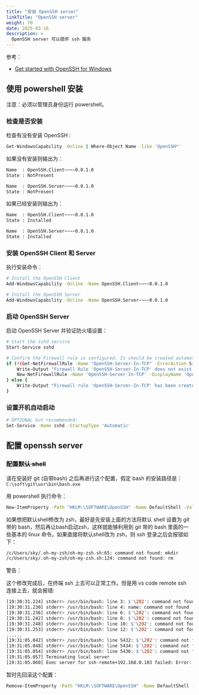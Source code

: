 ```yaml
---
title: "安装 OpenSSH server"
linkTitle: "OpenSSH server"
weight: 70
date: 2025-03-16
description: >
  OpenSSH server 可以提供 ssh 服务
---
```


参考：

- [Get started with OpenSSH for Windows](https://learn.microsoft.com/en-us/windows-server/administration/openssh/openssh_install_firstuse?tabs=powershell)

## 使用 powershell 安装

注意：必须以管理员身份运行 powershell。

### 检查是否安装

检查有没有安装 OpenSSH :

```bash
Get-WindowsCapability -Online | Where-Object Name -like 'OpenSSH*'
```

如果没有安装则输出为：

```bash
Name  : OpenSSH.Client~~~~0.0.1.0
State : NotPresent

Name  : OpenSSH.Server~~~~0.0.1.0
State : NotPresent
```

如果已经安装则输出为：

```bash
Name  : OpenSSH.Client~~~~0.0.1.0
State : Installed

Name  : OpenSSH.Server~~~~0.0.1.0
State : Installed
```

### 安装 OpenSSH Client 和 Server

执行安装命令：

```bash
# Install the OpenSSH Client
Add-WindowsCapability -Online -Name OpenSSH.Client~~~~0.0.1.0

# Install the OpenSSH Server
Add-WindowsCapability -Online -Name OpenSSH.Server~~~~0.0.1.0
```

### 启动  OpenSSH Server

启动 OpenSSH Server 并验证防火墙设置：

```bash
# Start the sshd service
Start-Service sshd

# Confirm the Firewall rule is configured. It should be created automatically by setup. Run the following to verify
if (!(Get-NetFirewallRule -Name "OpenSSH-Server-In-TCP" -ErrorAction SilentlyContinue | Select-Object Name, Enabled)) {
    Write-Output "Firewall Rule 'OpenSSH-Server-In-TCP' does not exist, creating it..."
    New-NetFirewallRule -Name 'OpenSSH-Server-In-TCP' -DisplayName 'OpenSSH Server (sshd)' -Enabled True -Direction Inbound -Protocol TCP -Action Allow -LocalPort 22
} else {
    Write-Output "Firewall rule 'OpenSSH-Server-In-TCP' has been created and exists."
}
```

### 设置开机自动启动

```bash
# OPTIONAL but recommended:
Set-Service -Name sshd -StartupType 'Automatic'
```

## 配置 openssh server

### ~~配置默认 shell~~

请在安装好 git (自带bash) 之后再进行这个配置，假定 bash 的安装路径是：`C:\soft\git\usr\bin\bash.exe`

用 powershell 执行命令：

```bash
New-ItemProperty -Path "HKLM:\SOFTWARE\OpenSSH" -Name DefaultShell -Value "C:\User\sky\work\soft\git\bin\bash.exe" -PropertyType String -Force
```

如果想把默认shell修改为 zsh，最好是先安装上面的方法将默认 shell 设置为 git 带的 bash，然后再让bash启动zsh，这样就能够利用到 git 带的 bash 里面的一些基本的 linux 命令。如果直接将默认shell改为 zsh，则 ssh 登录之后会报错如下：

```bash
/c/Users/sky/.oh-my-zsh/oh-my-zsh.sh:65: command not found: mkdir
/c/Users/sky/.oh-my-zsh/oh-my-zsh.sh:124: command not found: rm
```

警告：

这个修改完成后，在终端 ssh 上去可以正常工作。但是用 vs code remote ssh 连接上去，就会报错:

```bash
[19:30:31.224] stderr> /usr/bin/bash: line 3: $'\202': command not found
[19:30:31.230] stderr> /usr/bin/bash: line 4: name: command not found
[19:30:31.236] stderr> /usr/bin/bash: line 6: $'\202': command not found
[19:30:31.242] stderr> /usr/bin/bash: line 8: $'\202': command not found
[19:30:31.248] stderr> /usr/bin/bash: line 10: $'\202': command not found
[19:30:31.253] stderr> /usr/bin/bash: line 12: $'\202': command not found
......
[19:31:05.042] stderr> /usr/bin/bash: line 5432: $'\202': command not found
[19:31:05.048] stderr> /usr/bin/bash: line 5434: $'\202': command not found
[19:31:05.054] stderr> /usr/bin/bash: line 5436: $'\202': command not found
[19:31:05.057] Terminating local server
[19:31:05.060] Exec server for ssh-remote+192.168.0.103 failed: Error: Connecting with SSH timed out
```

暂时先回滚这个配置：

```bash
Remove-ItemProperty -Path "HKLM:\SOFTWARE\OpenSSH" -Name DefaultShell -Force
```

